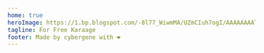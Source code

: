 ```yaml
---
home: true
heroImage: https://1.bp.blogspot.com/-8l77_WiwmMA/UZmCIuh7ogI/AAAAAAAATbs/cNGsWfdfKIM/s800/karaage.png
tagline: For Free Karaage
footer: Made by cybergene with ❤️
---
```


